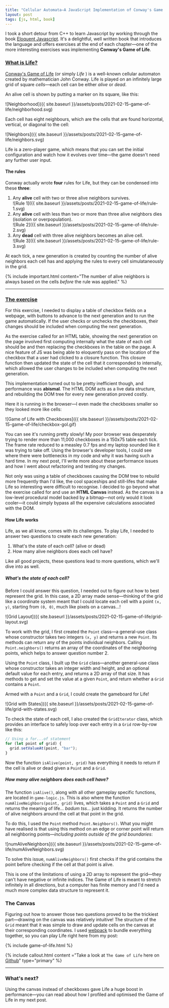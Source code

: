 ```yaml
---
title: "Cellular Automata—A JavaScript Implementation of Conway's Game of Life"
layout: post
tags: [js, html, book]
---
```


I took a short detour from C++ to learn Javascript by working through the book [Eloquent Javascript](https://amzn.to/2LMjeuY). It's a delightful, well written book that introduces the language and offers exercises at the end of each chapter—one of the more interesting exercises was implementing **Conway's Game of Life**.

### [What is Life?](#what-is-life)

[Conway's Game of Life](https://en.wikipedia.org/wiki/Conway%27s_Game_of_Life) (or simply *Life* ) is a well-known cellular automaton created by mathematician John Conway. Life is played on an infinitely large grid of square *cells*—each cell can be either *alive* or *dead*.

An alive cell is shown by putting a marker on its square, like this:
<!--more-->

![Neighborhood]({{ site.baseurl }}/assets/posts/2021-02-15-game-of-life/neighborhood.svg)

Each cell has eight neighbours, which are the cells that are found horizontal, vertical, or diagonal to the cell:

![Neighbors]({{ site.baseurl }}/assets/posts/2021-02-15-game-of-life/neighbors.svg)

Life is a zero-player game, which means that you can set the initial configuration and watch how it evolves over time—the game doesn't need any further user input.

#### The rules

Conway actually wrote **four** rules for Life, but they can be condensed into these **three**:

1. Any **alive** cell with two or three alive neighbors survives.
<br>![Rule 1]({{ site.baseurl }}/assets/posts/2021-02-15-game-of-life/rule-1.svg)
2. Any **alive** cell with less than two or more than three alive neighbors dies (isolation or overpopulation).
<br>![Rule 2]({{ site.baseurl }}/assets/posts/2021-02-15-game-of-life/rule-2.svg)
3. Any **dead** cell with three alive neighbors becomes an alive cell.
<br>![Rule 3]({{ site.baseurl }}/assets/posts/2021-02-15-game-of-life/rule-3.svg)

At each tick, a new generation is created by counting the number of alive neighbors each cell has and applying the rules to every cell simulataneously in the grid. 

{% include important.html
    content="The number of alive neighbors is always based on the cells *before* the rule was applied." %}

---

### [The exercise](#the-exercise)

For this exercise, I needed to display a table of checkbox fields on a webpage, with buttons to advance to the next generation and to run the game automatically. If the user checks or unchecks the checkboxes, their changes should be included when computing the next generation.

As the exercise called for an HTML table, showing the next generation on the page involved first computing internally what the state of each cell should be and then replacing the checkboxes in the table on the page. A nice feature of JS was being able to eloquently pass on the location of the checkbox that a user had clicked to a closure function. This closure function then updated the state of the cell that it corresponded to internally, which allowed the user changes to be included when computing the next generation.

This implementation turned out to be pretty inefficient though, and performance was **abismal**. The HTML DOM acts as a live data structure, and rebuilding the DOM tree for every new generation proved costly.

Here it is running in the browser—I even made the checkboxes smaller so they looked more like cells:

![Game of Life with Checkboxes]({{ site.baseurl }}/assets/posts/2021-02-15-game-of-life/checkbox-gol.gif)

You can see it's running pretty slowly! My poor browser was desperately trying to render more than 11,000 checkboxes in a 150x75 table each tick. The frame rate reduced to a measley 0.7 fps and my laptop sounded like it was trying to take off. Using the browser's developer tools, I could see where there were bottlenecks in my code and why it was having such a hard time. In my next post, I'll write more about these performance issues and how I went about refactoring and testing my changes.

Not only was using a table of checkboxes causing the DOM tree to rebuild more frequently than I'd like, the cool spaceships and still-lifes that make Life so interesting were difficult to recognise. I decided to go beyond what the exercise called for and use an **HTML Canvas** instead. As the canvas is a low-level procedural model backed by a bitmap—not only would it look cooler—it could simply bypass all the expensive calculations associated with the DOM. 

#### How Life works

Life, as we all know, comes with its challenges. To play Life, I needed to answer two questions to create each new generation:

1. What's the state of each cell? (alive or dead)
2. How many alive neighbors does each cell have?

Like all good projects, these questions lead to more questions, which we'll dive into as well.

##### What's the state of each cell?

Before I could answer this question, I needed out to figure out how to best represent the grid. In this case, a 2D array made sense—thinking of the grid like a coordinate system meant that I could locate each cell with a point `(x, y)`, starting from `(0, 0)`, much like pixels on a canvas...!

![Grid Layout]({{ site.baseurl }}/assets/posts/2021-02-15-game-of-life/grid-layout.svg)

To work with the grid, I first created the `Point` class—a general-use class whose constructor takes two integers `(x, y)` and returns a new `Point`. Its methods can return any of the points individual neighbors. Calling `Point.neighbors()` returns an array of the coordinates of the neighboring points, which helps to answer question number 2.

Using the `Point` class, I built up the `Grid` class—another general-use class whose constructor takes an integer width and height, and an optional default value for each entry, and returns a 2D array of that size. It has methods to get and set the value at a given `Point`, and return whether a `Grid` contains a `Point`.

Armed with a `Point` and a `Grid`, I could create the gameboard for Life!

![Grid with States]({{ site.baseurl }}/assets/posts/2021-02-15-game-of-life/grid-with-states.svg)


To check the state of each cell, I also created the `GridIterator` class, which provides an interface to safely loop over each entry in a `Grid` row-by-row like this:

```js
// Using a for...of statement
for (let point of grid) {
  grid.setValueAt(point, "bar");
}
```

Now the function `isAlive(point, grid)` has everything it needs to return if the cell is alive or dead given a `Point` and a `Grid`.

##### How many alive neighbors does each cell have?

The function `isAlive()`, along with all other gameplay specific functions, are located in `game-logic.js`. This is also where the function `numAliveNeighbors(point, grid)` lives, which takes a `Point` and a `Grid` and returns the meaning of life... *badum tss...* just kidding. It returns the number of alive neighbors around the cell at that point in the grid.

To do this, I used the `Point` method `Point.Neighbors()`. What you might have realised is that using this method on an edge or corner point will return all neighboring points—*including points outside of the grid boundaries*:

![numAliveNeighbors]({{ site.baseurl }}/assets/posts/2021-02-15-game-of-life/numAliveNeighbors.svg)

To solve this issue, `numAliveNeighbors()` first checks if the grid contains the point before checking if the cell at that point is alive.

This is one of the limitations of using a 2D array to represent the grid—they can't have negative or infinite indices. The Game of Life is meant to stretch infinitely in all directions, but a computer has finite memory and I'd need a much more complex data structure to represent it.

### The Canvas

Figuring out how to answer those two questions proved to be the trickiest part—drawing on the canvas was relatively intuitive! The structure of the `Grid` meant that it was simple to draw and update cells on the canvas at their corresponding coordinates. I used [webpack](https://webpack.js.org) to bundle everything together, so you can play Life right here from my post:

{% include game-of-life.html %}

{% include callout.html
    content ="Take a look at `The Game of Life` here on [Github](https://www.github.com/tessapower/game-of-life)"
    type="primary" %}

---

### What's next?

Using the canvas instead of checkboxes gave Life a huge boost in performance—you can read about how I profiled and optimised the Game of Life in my next post.
